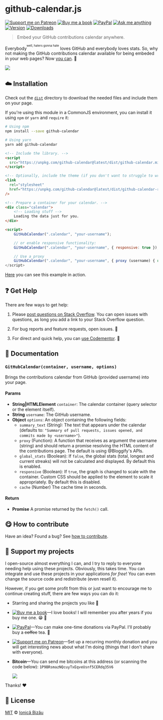 <!-- Please do not edit this file. Edit the `blah` field in the `package.json` instead. If in doubt, open an issue. -->


# github-calendar.js

 [![Support me on Patreon][badge_patreon]][patreon] [![Buy me a book][badge_amazon]][amazon] [![PayPal][badge_paypal_donate]][paypal-donations] [![Ask me anything](https://img.shields.io/badge/ask%20me-anything-1abc9c.svg)](https://github.com/IonicaBizau/ama) [![Version](https://img.shields.io/npm/v/github-calendar.svg)](https://www.npmjs.com/package/github-calendar) [![Downloads](https://img.shields.io/npm/dt/github-calendar.svg)](https://www.npmjs.com/package/github-calendar)

> Embed your GitHub contributions calendar anywhere.


Everybody<sup><sup>well, haters gonna hate</sup></sup> loves GitHub and everybody loves stats. So, why not making the GitHub contributions calendar available for being embeded in your web pages? Now [you can](https://ionicabizau.github.io/github-calendar/example). :tada:


[![](http://i.imgur.com/S1h8XoB.jpg)](https://ionicabizau.github.io/github-calendar/example)


## :cloud: Installation


Check out the [`dist`](/dist) directory to download the needed files and include them on your page.

If you're using this module in a CommonJS environment, you can install it using `npm` or `yarn` and `require` it:

```sh
# Using npm
npm install --save github-calendar

# Using yarn
yarn add github-calendar
```




```html
<!-- Include the library. -->
<script
  src="https://unpkg.com/github-calendar@latest/dist/github-calendar.min.js">
</script>

<!-- Optionally, include the theme (if you don't want to struggle to write the CSS) -->
<link
  rel="stylesheet"
  href="https://unpkg.com/github-calendar@latest/dist/github-calendar-responsive.css"
/>

<!-- Prepare a container for your calendar. -->
<div class="calendar">
    <!-- Loading stuff -->
    Loading the data just for you.
</div>

<script>
    GitHubCalendar(".calendar", "your-username");

    // or enable responsive functionality:
    GitHubCalendar(".calendar", "your-username", { responsive: true });

    // Use a proxy
    GitHubCalendar(".calendar", "your-username", { proxy (username) { return fetch(`https://your-proxy.com/github?user=${username}`).then(r => r.text()) });
</script>
```


[Here](http://codepen.io/anon/pen/aZmjvZ?editors=1000) you can see this example in action.



## :question: Get Help

There are few ways to get help:

 1. Please [post questions on Stack Overflow](https://stackoverflow.com/questions/ask). You can open issues with questions, as long you add a link to your Stack Overflow question.
 2. For bug reports and feature requests, open issues. :bug:

 3. For direct and quick help, you can [use Codementor](https://www.codementor.io/johnnyb). :rocket:




## :memo: Documentation


### `GitHubCalendar(container, username, options)`
Brings the contributions calendar from GitHub (provided username) into your page.

#### Params

- **String|HTMLElement** `container`: The calendar container (query selector or the element itself).
- **String** `username`: The GitHub username.
- **Object** `options`: An object containing the following fields:
   - `summary_text` (String): The text that appears under the calendar (defaults to: `"Summary of
     pull requests, issues opened, and commits made by <username>"`).
   - `proxy` (Function): A function that receives as argument the username (string) and should return a promise resolving the HTML content of the contributions page.
     The default is using @Bloggify's APIs.
   - `global_stats` (Boolean): If `false`, the global stats (total, longest and current streaks) will not be calculated and displayed. By default this is enabled.
   - `responsive` (Boolean): If `true`, the graph is changed to scale with the container. Custom CSS should be applied to the element to scale it appropriately. By default this is disabled.
   - `cache` (Number) The cache time in seconds.

#### Return
- **Promise** A promise returned by the `fetch()` call.



## :yum: How to contribute
Have an idea? Found a bug? See [how to contribute][contributing].


## :sparkling_heart: Support my projects

I open-source almost everything I can, and I try to reply to everyone needing help using these projects. Obviously,
this takes time. You can integrate and use these projects in your applications *for free*! You can even change the source code and redistribute (even resell it).

However, if you get some profit from this or just want to encourage me to continue creating stuff, there are few ways you can do it:


 - Starring and sharing the projects you like :rocket:
 - [![Buy me a book][badge_amazon]][amazon]—I love books! I will remember you after years if you buy me one. :grin: :book:
 - [![PayPal][badge_paypal]][paypal-donations]—You can make one-time donations via PayPal. I'll probably buy a ~~coffee~~ tea. :tea:
 - [![Support me on Patreon][badge_patreon]][patreon]—Set up a recurring monthly donation and you will get interesting news about what I'm doing (things that I don't share with everyone).
 - **Bitcoin**—You can send me bitcoins at this address (or scanning the code below): `1P9BRsmazNQcuyTxEqveUsnf5CERdq35V6`

    ![](https://i.imgur.com/z6OQI95.png)


Thanks! :heart:



## :scroll: License

[MIT][license] © [Ionică Bizău][website]


[badge_patreon]: https://ionicabizau.github.io/badges/patreon.svg
[badge_amazon]: https://ionicabizau.github.io/badges/amazon.svg
[badge_paypal]: https://ionicabizau.github.io/badges/paypal.svg
[badge_paypal_donate]: https://ionicabizau.github.io/badges/paypal_donate.svg

[patreon]: https://www.patreon.com/ionicabizau
[amazon]: http://amzn.eu/hRo9sIZ
[paypal-donations]: https://www.paypal.com/cgi-bin/webscr?cmd=_s-xclick&hosted_button_id=RVXDDLKKLQRJW

[license]: http://showalicense.com/?fullname=Ionic%C4%83%20Biz%C4%83u%20%3Cbizauionica%40gmail.com%3E%20(https%3A%2F%2Fionicabizau.net)&year=2016#license-mit
[website]: https://ionicabizau.net
[contributing]: /CONTRIBUTING.md
[docs]: /DOCUMENTATION.md
